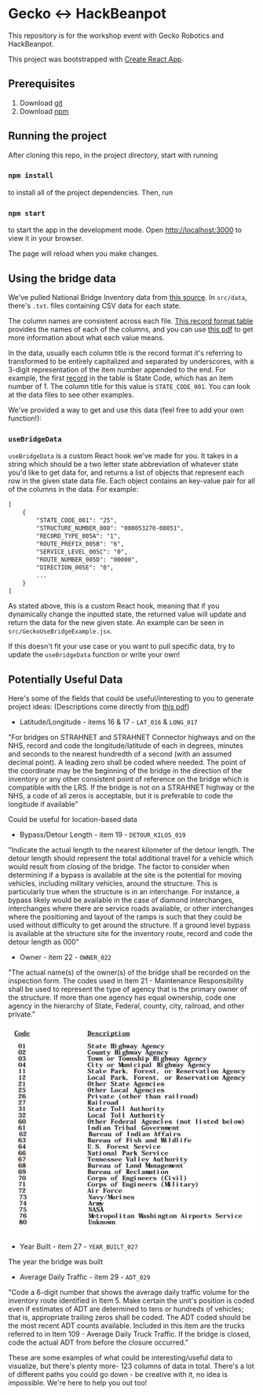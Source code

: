 # Gecko <-> HackBeanpot

This repository is for the workshop event with Gecko Robotics and HackBeanpot.

This project was bootstrapped with [Create React App](https://github.com/facebook/create-react-app).

## Prerequisites

1. Download [git](https://git-scm.com/)
2. Download [npm](https://www.npmjs.com/package/npm)

## Running the project

After cloning this repo, in the project directory, start with running 

### `npm install`

to install all of the project dependencies. Then, run

### `npm start`

to start the app in the development mode.
Open [http://localhost:3000](http://localhost:3000) to view it in your browser.

The page will reload when you make changes.

## Using the bridge data

We've pulled National Bridge Inventory data from [this source](https://www.fhwa.dot.gov/bridge/nbi/ascii2023.cfm). In `src/data`, there's `.txt`. files containing CSV data for each state. 

The column names are consistent across each file. [This record format table](https://www.fhwa.dot.gov/bridge/nbi/format.cfm) provides the names of each of the columns, and you can use [this pdf](https://www.fhwa.dot.gov/bridge/mtguide.pdf) to get more information about what each value means. 

In the data, usually each column title is the record format it's referring to transformed to be entirely capitalized and separated by underscores, with a 3-digit representation of the item number appended to the end. For example, the first [record](https://www.fhwa.dot.gov/bridge/nbi/format.cfm) in the table is State Code, which has an item number of 1. The column title for this value is `STATE_CODE_001`. You can look at the data files to see other examples. 

We've provided a way to get and use this data (feel free to add your own function!):

### `useBridgeData`

`useBridgeData` is a custom React hook we've made for you. It takes in a string which should be a two letter state abbreviation of whatever state you'd like to get data for, and returns a list of objects that represent each row in the given state data file. Each object contains an key-value pair for all of the columns in the data. For example:

```
[
    {
        "STATE_CODE_001": "25",
        "STRUCTURE_NUMBER_008": "000053270-00051",
        "RECORD_TYPE_005A": "1",
        "ROUTE_PREFIX_005B": "6",
        "SERVICE_LEVEL_005C": "0",
        "ROUTE_NUMBER_005D": "00000",
        "DIRECTION_005E": "0",
        ... 
    }
]

```

As stated above, this is a custom React hook, meaning that if you dynamically change the inputted state, the returned value will update and return the data for the new given state. An example can be seen in `src/GeckoUseBridgeExample.jsx`. 

If this doesn't fit your use case or you want to pull specific data, try to update the `useBridgeData` function or write your own!

## Potentially Useful Data

Here's some of the fields that could be useful/interesting to you to generate project ideas:
(Descriptions come directly from [this pdf](https://www.fhwa.dot.gov/bridge/mtguide.pdf))

- Latitude/Longitude - items 16 & 17 - `LAT_016` & `LONG_017`

"For bridges on STRAHNET and STRAHNET Connector highways and on the NHS,
record and code the longitude/latitude of each in degrees, minutes and seconds to
the nearest hundredth of a second (with an assumed decimal point). A
leading zero shall be coded where needed. The point of the coordinate
may be the beginning of the bridge in the direction of the inventory or
any other consistent point of reference on the bridge which is
compatible with the LRS. If the bridge is not on a STRAHNET highway or
the NHS, a code of all zeros is acceptable, but it is preferable to code
the longitude if available"

Could be useful for location-based data 

- Bypass/Detour Length - item 19 - `DETOUR_KILOS_019`

"Indicate the actual length to the nearest kilometer of the detour
length. The detour length should represent the total additional travel
for a vehicle which would result from closing of the bridge. The factor
to consider when determining if a bypass is available at the site is the
potential for moving vehicles, including military vehicles, around the
structure. This is particularly true when the structure is in an
interchange. For instance, a bypass likely would be available in the
case of diamond interchanges, interchanges where there are service roads
available, or other interchanges where the positioning and layout of the
ramps is such that they could be used without difficulty to get around
the structure. If a ground level bypass is available at the structure
site for the inventory route, record and code the detour length as 000"

- Owner - item 22 - `OWNER_022`

"The actual name(s) of the owner(s) of the bridge shall be recorded on
the inspection form. The codes used in Item 21 - Maintenance
Responsibility shall be used to represent the type of agency that is the
primary owner of the structure. If more than one agency has equal
ownership, code one agency in the hierarchy of State, Federal, county,
city, railroad, and other private."

![bridge-owners](./bridge-owner.png)

- Year Built - item 27 - `YEAR_BUILT_027`

The year the bridge was built 

- Average Daily Traffic - item 29 - `ADT_029`

"Code a 6-digit number that shows the average daily traffic volume for
the inventory route identified in Item 5. Make certain the unit's
position is coded even if estimates of ADT are determined to tens or
hundreds of vehicles; that is, appropriate trailing zeros shall be
coded. The ADT coded should be the most recent ADT counts available.
Included in this item are the trucks referred to in Item 109 - Average
Daily Truck Traffic. If the bridge is closed, code the actual ADT from
before the closure occurred."

These are some examples of what could be interesting/useful data to visualize, but there's plenty more- 123 columns of data in total. There's a lot of different paths you could go down - be creative with it, no idea is impossible. We're here to help you out too!

